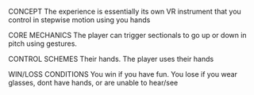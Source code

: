 CONCEPT
The experience is essentially its own VR instrument that you control in stepwise motion using you hands

CORE MECHANICS
The player can trigger sectionals to go up or down in pitch using gestures.

CONTROL SCHEMES
Their hands. The player uses their hands

WIN/LOSS CONDITIONS
You win if you have fun. You lose if you wear glasses, dont have hands, or are unable to hear/see
